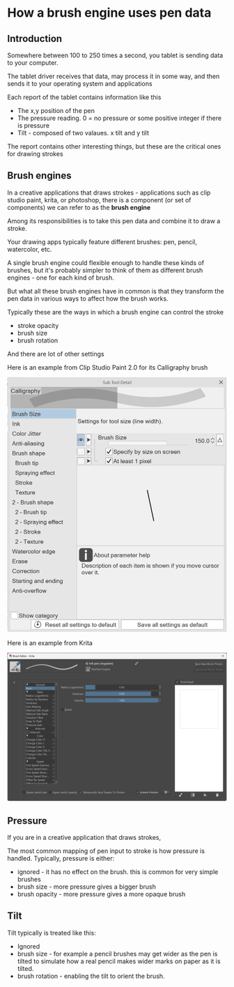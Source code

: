 # How a brush engine uses pen data

## Introduction

Somewhere between 100 to 250 times a second, you tablet is sending data to your computer.

The tablet driver receives that data, may process it in some way, and then sends it to your operating system and applications

Each report of the tablet contains information like this

* The x,y position of the pen
* The pressure reading. 0 = no pressure or some positive integer if there is pressure
* Tilt - composed of two valaues. x tilt and y tilt

The report contains other interesting things, but these are the critical ones for drawing strokes&#x20;

## Brush engines

In a creative applications that draws strokes - applications such as clip studio paint, krita, or photoshop, there is a component (or set of components) we can refer to as the **brush engine**

Among its responsibilities is to take this pen data and combine it to draw a stroke.

Your drawing apps typically feature different brushes: pen, pencil, watercolor, etc.

A single brush engine could flexible enough to handle these kinds of brushes, but it's probably simpler to think of them as different brush engines - one for each kind of brush.

But what all these brush engines have in common is that they transform the pen data in various ways to affect how the brush works.

Typically these are the ways in which a brush engine can control the stroke

* stroke opacity
* brush size
* brush rotation

And there are lot of other settings

Here is an example from Clip Studio Paint 2.0 for its Calligraphy brush

![](<../../.gitbook/assets/image (283).png>)

Here is an example from Krita

![](<../../.gitbook/assets/image (116).png>)



## Pressure

If you are in a creative application that draws strokes,&#x20;

The most common mapping of pen input to stroke is how pressure is handled. Typically, pressure is either:

* ignored - it has no effect on the brush. this is common for very simple brushes
* brush size - more pressure gives a bigger brush
* brush opacity - more pressure gives a more opaque brush

## Tilt

Tilt typically is treated like this:

* Ignored
* brush size - for example a pencil brushes may get wider as the pen is tilted to simulate how a real pencil makes wider marks on paper as it is tilted.
* brush rotation - enabling the tilt to orient the brush.

